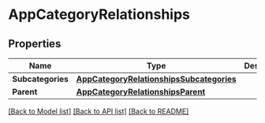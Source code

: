 # AppCategoryRelationships

## Properties

Name | Type | Description | Notes
------------ | ------------- | ------------- | -------------
**Subcategories** | [**AppCategoryRelationshipsSubcategories**](AppCategory_relationships_subcategories.md) |  | [optional] 
**Parent** | [**AppCategoryRelationshipsParent**](AppCategory_relationships_parent.md) |  | [optional] 

[[Back to Model list]](../README.md#documentation-for-models) [[Back to API list]](../README.md#documentation-for-api-endpoints) [[Back to README]](../README.md)


